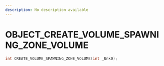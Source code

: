 ```yaml
---
description: No description available 
---
```


# OBJECT\_CREATE_VOLUME_SPAWNING_ZONE_VOLUME

```cpp
int CREATE_VOLUME_SPAWNING_ZONE_VOLUME(int _Unk0);
```